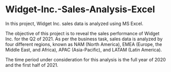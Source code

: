# Widget-Inc.-Sales-Analysis-Excel

In this project, Widget Inc. sales data is analyzed using MS Excel.

The objective of this project is to reveal the sales performance of Widget Inc. for the Q2 of 2021. As per the business task, sales data is analyzed by four different regions, known as NAM (North America), EMEA (Europe, the Middle East, and Africa), APAC (Asia-Pacific), and LATAM (Latin America).

The time period under consideration for this analysis is the full year of 2020 and the first half of 2021.

